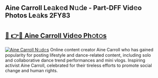 ## Aine Carroll Le𝚊k𝚎d N𝚞𝚍e - Part-DFF Vid𝚎o Photos Le𝚊ks 2FY83

# <h2><a href="http://fbba7d.evod.top/?m=Aine+Carroll">🔗 👉🔴 Aine Carroll Vid𝚎o Ph𝚘t𝚘s</a></h2>

[![Aine Carroll N𝚞d𝚎s](https://i.imgur.com/8V9OHl7.gif)](http://fbba7d.evod.top/?m=Aine+Carroll)
Online content creator Aine Carroll who has gained popularity for posting lifestyle and dance-related content, including solo and collaborative dance trend performances and mini vlogs. Inspiring activist Aine Carroll, celebrated for their tireless efforts to promote social change and human rights. 
